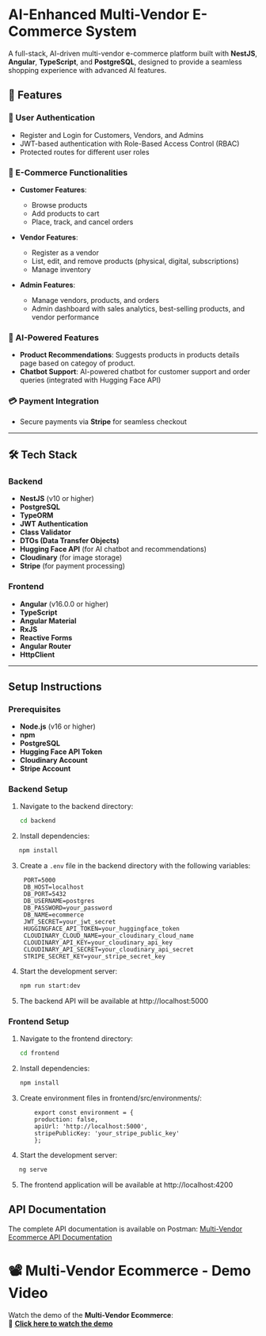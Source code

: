 # AI-Enhanced Multi-Vendor E-Commerce System

A full-stack, AI-driven multi-vendor e-commerce platform built with **NestJS**, **Angular**, **TypeScript**, and **PostgreSQL**, designed to provide a seamless shopping experience with advanced AI features.

## 🚀 Features

### 🔑 User Authentication
- Register and Login for Customers, Vendors, and Admins
- JWT-based authentication with Role-Based Access Control (RBAC)
- Protected routes for different user roles

### 🛒 E-Commerce Functionalities
- **Customer Features**:
  - Browse products 
  - Add products to cart 
  - Place, track, and cancel orders

- **Vendor Features**:
  - Register as a vendor
  - List, edit, and remove products (physical, digital, subscriptions)
  - Manage inventory
- **Admin Features**:
  - Manage vendors, products, and orders
  - Admin dashboard with sales analytics, best-selling products, and vendor performance


### 🤖 AI-Powered Features
- **Product Recommendations**: Suggests products in products details page based on categoy of product. 
- **Chatbot Support**: AI-powered chatbot for customer support and order queries (integrated with Hugging Face API)

### 💳 Payment Integration
- Secure payments via **Stripe** for seamless checkout



---

## 🛠 Tech Stack

### Backend
- **NestJS** (v10 or higher)
- **PostgreSQL**
- **TypeORM**
- **JWT Authentication**
- **Class Validator**
- **DTOs (Data Transfer Objects)**
- **Hugging Face API** (for AI chatbot and recommendations)
- **Cloudinary** (for image storage)
- **Stripe** (for payment processing)

### Frontend
- **Angular** (v16.0.0 or higher)
- **TypeScript**
- **Angular Material**
- **RxJS**
- **Reactive Forms**
- **Angular Router**
- **HttpClient**

---

## Setup Instructions

### Prerequisites
- **Node.js** (v16 or higher)
- **npm**
- **PostgreSQL**
- **Hugging Face API Token**
- **Cloudinary Account**
- **Stripe Account**

### Backend Setup

1. Navigate to the backend directory:
   ```bash
   cd backend
   ```

2. Install dependencies:
 ```bash
    npm install
```
3. Create a `.env` file in the backend directory with the following variables:
   ```
    PORT=5000
    DB_HOST=localhost
    DB_PORT=5432
    DB_USERNAME=postgres
    DB_PASSWORD=your_password
    DB_NAME=ecommerce
    JWT_SECRET=your_jwt_secret
    HUGGINGFACE_API_TOKEN=your_huggingface_token
    CLOUDINARY_CLOUD_NAME=your_cloudinary_cloud_name
    CLOUDINARY_API_KEY=your_cloudinary_api_key
    CLOUDINARY_API_SECRET=your_cloudinary_api_secret
    STRIPE_SECRET_KEY=your_stripe_secret_key
    ```
4. Start the development server:
   ```bash
   npm run start:dev
   ```

5. The backend API will be available at http://localhost:5000



### Frontend Setup

1. Navigate to the frontend directory:
   ```bash
   cd frontend
   ```

2. Install dependencies:
   ```bash
   npm install
   ```
3. Create environment files in frontend/src/environments/:
    ```
        export const environment = {
        production: false,
        apiUrl: 'http://localhost:5000',
        stripePublicKey: 'your_stripe_public_key'
        };
    ```

4. Start the development server:
 ```bash
    ng serve
```
5. The frontend application will be available at http://localhost:4200


## API Documentation

The complete API documentation is available on Postman:
[Multi-Vendor Ecommerce API Documentation](https://documenter.postman.com/preview/43270454-c4369ae9-de7a-4b33-aac7-7b3b08ee9a89?environment=&versionTag=latest&apiName=CURRENT&version=latest&documentationLayout=classic-double-column&documentationTheme=light&logo=https%3A%2F%2Fres.cloudinary.com%2Fpostman%2Fimage%2Fupload%2Ft_team_logo%2Fv1%2Fteam%2Fanonymous_team&logoDark=https%3A%2F%2Fres.cloudinary.com%2Fpostman%2Fimage%2Fupload%2Ft_team_logo%2Fv1%2Fteam%2Fanonymous_team&right-sidebar=303030&top-bar=FFFFFF&highlight=FF6C37&right-sidebar-dark=303030&top-bar-dark=212121&highlight-dark=FF6C37)


# 📽️ Multi-Vendor Ecommerce - Demo Video  

Watch the demo of the **Multi-Vendor Ecommerce**:  
🔗 **[Click here to watch the demo](https://drive.google.com/file/d/1UOWps0XXWWmrnetPL-d8MZU6X9ce0cMU/view?usp=sharing)** 
